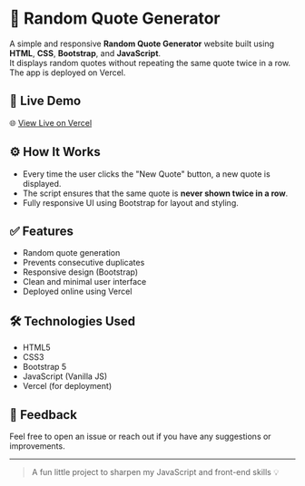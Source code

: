 # 📝 Random Quote Generator

A simple and responsive **Random Quote Generator** website built using **HTML**, **CSS**, **Bootstrap**, and **JavaScript**.  
It displays random quotes without repeating the same quote twice in a row. The app is deployed on Vercel.

## 🔗 Live Demo

🌐 [View Live on Vercel](https://quotes-amber-kappa.vercel.app/)

## ⚙️ How It Works

- Every time the user clicks the "New Quote" button, a new quote is displayed.
- The script ensures that the same quote is **never shown twice in a row**.
- Fully responsive UI using Bootstrap for layout and styling.

## ✅ Features

- Random quote generation  
- Prevents consecutive duplicates  
- Responsive design (Bootstrap)  
- Clean and minimal user interface  
- Deployed online using Vercel

## 🛠️ Technologies Used

- HTML5  
- CSS3  
- Bootstrap 5  
- JavaScript (Vanilla JS)  
- Vercel (for deployment)

## 🙌 Feedback

Feel free to open an issue or reach out if you have any suggestions or improvements.

---

> A fun little project to sharpen my JavaScript and front-end skills 💡
